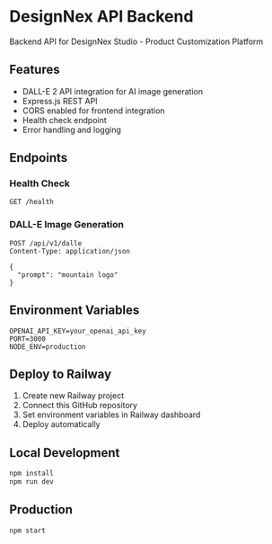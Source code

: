 # DesignNex API Backend

Backend API for DesignNex Studio - Product Customization Platform

## Features
- DALL-E 2 API integration for AI image generation
- Express.js REST API
- CORS enabled for frontend integration
- Health check endpoint
- Error handling and logging

## Endpoints

### Health Check
```
GET /health
```

### DALL-E Image Generation
```
POST /api/v1/dalle
Content-Type: application/json

{
  "prompt": "mountain logo"
}
```

## Environment Variables
```
OPENAI_API_KEY=your_openai_api_key
PORT=3000
NODE_ENV=production
```

## Deploy to Railway
1. Create new Railway project
2. Connect this GitHub repository
3. Set environment variables in Railway dashboard
4. Deploy automatically

## Local Development
```bash
npm install
npm run dev
```

## Production
```bash
npm start
```